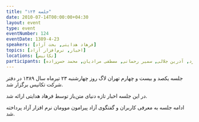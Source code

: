 ```yaml
---
title: "جلسه ۱۲۴"
date: 2010-07-14T00:00:00+04:30
layout: event
type: event
eventNumber: 124
eventDate: 1389-4-23
speakers: [فرهاد هدایتی, بحث آزاد]
topics: [اخبار, نرم‌افزار آزاد]
locations: [تکانیس]
participants: [آرمن باغومیان, اشکان قاسمی, بهنام بهجت‌ مرندی, بهنام توکلی کرمانی, مهدی فتاحی, نوید آقا حسنی, فرهاد هدایتی فرد, آدرین جلالی, سمیر رحمانی, مصطفی مرادیان, محمد حسن‌زاده]
---
```

جلسه یکصد و بیست و چهارم تهران لاگ روز چهارشنبه ۲۳ تیرماه سال ۱۳۸۹ در دفتر شرکت تکانیس برگزار شد.

در این جلسه اخبار تازه دنیای متن‌باز توسط فرهاد هدایتی ارائه شد.

ادامه جلسه به معرفی کاربران و گفتگوی آزاد پیرامون موومان نرم افزار آزاد پرداخته شد.